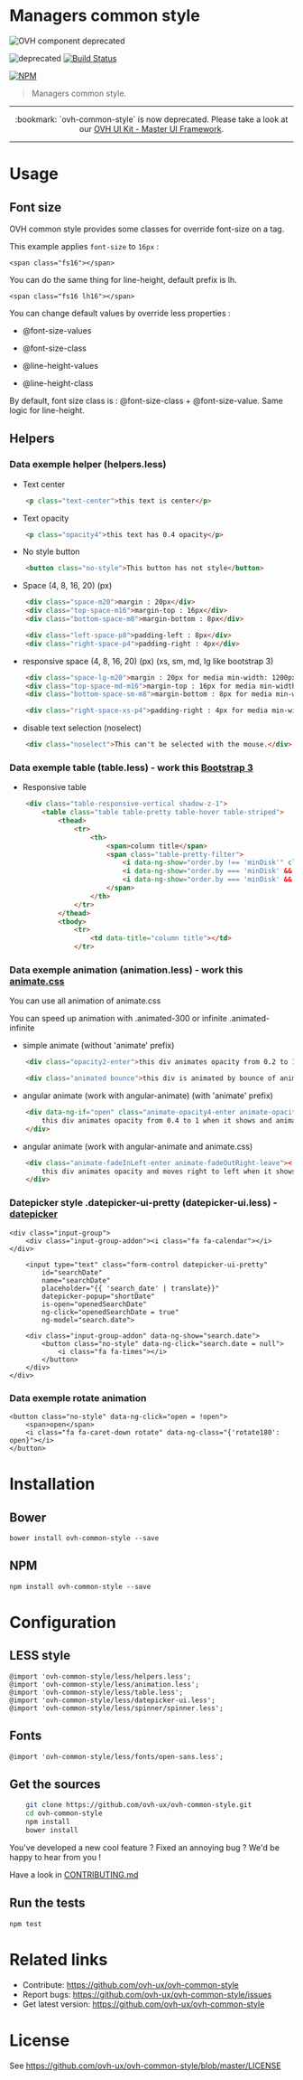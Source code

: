 # Managers common style

![OVH component deprecated](https://user-images.githubusercontent.com/3379410/27423263-520b94d8-5731-11e7-996a-f8579e70c33b.png)

![deprecated](https://img.shields.io/badge/status-deprecated-red.svg) [![Build Status](https://travis-ci.org/ovh-ux/ovh-common-style.svg)](https://travis-ci.org/ovh-ux/ovh-common-style)

[![NPM](https://nodei.co/npm/ovh-common-style.png?downloads=true&downloadRank=true&stars=true)](https://nodei.co/npm/ovh-common-style/)

> Managers common style.

---

<div align="center">
:bookmark: `ovh-common-style` is now deprecated. Please take a look at our <a href="https://github.com/ovh-ux/ovh-ui-kit">OVH UI Kit - Master UI Framework</a>.
</div>

---

# Usage

## Font size

OVH common style provides some classes for override font-size on a tag.

This example applies `font-size` to `16px` :

```
<span class="fs16"></span>
```

You can do the same thing for line-height, default prefix is lh.

```
<span class="fs16 lh16"></span>
```

You can change default values by override less properties :

* @font-size-values
* @font-size-class

* @line-height-values
* @line-height-class

By default, font size class is : @font-size-class + @font-size-value. Same logic for line-height.


## Helpers

### Data exemple helper (helpers.less)

* Text center

```html
    <p class="text-center">this text is center</p>
```

* Text opacity

```html
    <p class="opacity4">this text has 0.4 opacity</p>
```

* No style button

```html
    <button class="no-style">This button has not style</button>
```

* Space (4, 8, 16, 20) (px)


```html
    <div class="space-m20">margin : 20px</div>
    <div class="top-space-m16">margin-top : 16px</div>
    <div class="bottom-space-m8">margin-bottom : 8px</div>

    <div class="left-space-p8">padding-left : 8px</div>
    <div class="right-space-p4">padding-right : 4px</div>
```

* responsive space (4, 8, 16, 20) (px) (xs, sm, md, lg like bootstrap 3)


```html
    <div class="space-lg-m20">margin : 20px for media min-width: 1200px </div>
    <div class="top-space-md-m16">margin-top : 16px for media min-width: 992px </div>
    <div class="bottom-space-sm-m8">margin-bottom : 8px for media min-width: 801px </div>

    <div class="right-space-xs-p4">padding-right : 4px for media min-width: 480px </div>
```

* disable text selection (noselect)

```html
    <div class="noselect">This can't be selected with the mouse.</div>
```

### Data exemple table (table.less) - work this [Bootstrap 3](http://getbootstrap.com/css/#tables "Documentation")

* Responsive table

```html
    <div class="table-responsive-vertical shadow-z-1">
        <table class="table table-pretty table-hover table-striped">
            <thead>
                <tr>
                    <th>
                        <span>column title</span>
                        <span class="table-pretty-filter">
                            <i data-ng-show="order.by !== 'minDisk'" class="fa fa-sort"></i>
                            <i data-ng-show="order.by === 'minDisk' && order.reverse" class="fa fa-sort-desc"></i>
                            <i data-ng-show="order.by === 'minDisk' && !order.reverse" class="fa fa-sort-asc"></i>
                        </span>
                    </th>
                </tr>
            </thead>
            <tbody>
                <tr>
                    <td data-title="column title"></td>
                </tr>
```

### Data exemple animation (animation.less) - work this [animate.css](http://daneden.github.io/animate.css/ "Documentation")

You can use all animation of animate.css

You can speed up animation with .animated-300 or infinite .animated-infinite

* simple animate (without 'animate' prefix)

```html
    <div class="opacity2-enter">this div animates opacity from 0.2 to 1</div>

    <div class="animated bounce">this div is animated by bounce of animate.css (!! animated class is important)</div>

```

* angular animate (work with angular-animate) (with 'animate' prefix)

```html
    <div data-ng-if="open" class="animate-opacity4-enter animate-opacity5-leave">
        this div animates opacity from 0.4 to 1 when it shows and animates opacity from 1 to 0.5 when hidden
    </div>
```

* angular animate (work with angular-animate and animate.css)

```html
    <div class="animate-fadeInLeft-enter animate-fadeOutRight-leave"><
        this div animates opacity and moves right to left when it shows and animates opacity and moves left to right when hidden
    </div>
```

### Datepicker style .datepicker-ui-pretty (datepicker-ui.less) - [datepicker](http://angular-ui.github.io/bootstrap/#/datepicker "Documentation")

```
<div class="input-group">
    <div class="input-group-addon"><i class="fa fa-calendar"></i></div>

    <input type="text" class="form-control datepicker-ui-pretty"
        id="searchDate"
        name="searchDate"
        placeholder="{{ 'search_date' | translate}}"
        datepicker-popup="shortDate"
        is-open="openedSearchDate"
        ng-click="openedSearchDate = true"
        ng-model="search.date">

    <div class="input-group-addon" data-ng-show="search.date">
        <button class="no-style" data-ng-click="search.date = null">
            <i class="fa fa-times"></i>
        </button>
    </div>
</div>
```

### Data exemple rotate animation

```
<button class="no-style" data-ng-click="open = !open">
    <span>open</span>
    <i class="fa fa-caret-down rotate" data-ng-class="{'rotate180': open}"></i>
</button>
```

# Installation

## Bower

    bower install ovh-common-style --save

## NPM

    npm install ovh-common-style --save

# Configuration

## LESS style

```less
@import 'ovh-common-style/less/helpers.less';
@import 'ovh-common-style/less/animation.less';
@import 'ovh-common-style/less/table.less';
@import 'ovh-common-style/less/datepicker-ui.less';
@import 'ovh-common-style/less/spinner/spinner.less';
```

## Fonts

```less
@import 'ovh-common-style/less/fonts/open-sans.less';
```

## Get the sources

```bash
    git clone https://github.com/ovh-ux/ovh-common-style.git
    cd ovh-common-style
    npm install
    bower install
```

You've developed a new cool feature ? Fixed an annoying bug ? We'd be happy
to hear from you !

Have a look in [CONTRIBUTING.md](https://github.com/ovh-ux/ovh-common-style/blob/master/CONTRIBUTING.md)

## Run the tests

```
npm test
```

# Related links

 * Contribute: https://github.com/ovh-ux/ovh-common-style
 * Report bugs: https://github.com/ovh-ux/ovh-common-style/issues
 * Get latest version: https://github.com/ovh-ux/ovh-common-style

# License

See https://github.com/ovh-ux/ovh-common-style/blob/master/LICENSE
